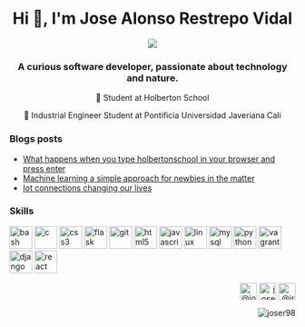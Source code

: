 <h1 align="center">Hi 👋, I'm Jose Alonso Restrepo Vidal</h1>
<p align="center"><img src="https://images.unsplash.com/photo-1600368502250-105693c33244?ixlib=rb-1.2.1&ixid=eyJhcHBfaWQiOjEyMDd9&auto=format&fit=crop&w=500&q=60"></p>
<h3 align="center">A curious software developer, passionate about technology and nature.</h3>



<p align="center"> 🔭 Student at Holberton School</p>

<p align="center">🔭 Industrial Engineer Student at Pontificia Universidad Javeriana Cali</p>


### Blogs posts
<!-- BLOG-POST-LIST:START -->
<ul>
<li><a href="https://medium.com/swlh/what-happens-when-you-type-holbertonschool-com-in-your-browser-and-press-enter-ec11bd883875" align="left">What happens when you type holbertonschool in your browser and press enter</a><br></li>

<li><a href="https://medium.com/swlh/machine-learning-a-simple-approach-for-newbies-in-the-matter-b262cbb33315" align="left">Machine learning a simple approach for newbies in the matter</a></li>

<li><a href="https://medium.com/ai-in-plain-english/iot-connections-changing-our-lives-478672dd7f3e" align="left">Iot connections changing our lives</a></li>
</ul>
<!-- BLOG-POST-LIST:END -->


### Skills
<p align="left"><img src="https://www.vectorlogo.zone/logos/gnu_bash/gnu_bash-icon.svg" alt="bash" width="40" height="40"/> <img src="https://devicons.github.io/devicon/devicon.git/icons/c/c-original.svg" alt="c" width="40" height="40"/> <img src="https://devicons.github.io/devicon/devicon.git/icons/css3/css3-original-wordmark.svg" alt="css3" width="40" height="40"/> <img src="https://www.vectorlogo.zone/logos/pocoo_flask/pocoo_flask-icon.svg" alt="flask" width="40" height="40"/> <img src="https://www.vectorlogo.zone/logos/git-scm/git-scm-icon.svg" alt="git" width="40" height="40"/> <img src="https://devicons.github.io/devicon/devicon.git/icons/html5/html5-original-wordmark.svg" alt="html5" width="40" height="40"/> <img src="https://devicons.github.io/devicon/devicon.git/icons/javascript/javascript-original.svg" alt="javascript" width="40" height="40"/> <img src="https://devicons.github.io/devicon/devicon.git/icons/linux/linux-original.svg" alt="linux" width="40" height="40"/> <img src="https://devicons.github.io/devicon/devicon.git/icons/mysql/mysql-original-wordmark.svg" alt="mysql" width="40" height="40"/> <img src="https://devicons.github.io/devicon/devicon.git/icons/python/python-original.svg" alt="python" width="40" height="40"/> <img src="https://www.vectorlogo.zone/logos/vagrantup/vagrantup-icon.svg" alt="vagrant" width="40" height="40"/>
<img src="https://www.vectorlogo.zone/logos/djangoproject/djangoproject-icon.svg" alt="django" width="40" height="40"/>
<img src="https://www.vectorlogo.zone/logos/reactjs/reactjs-icon.svg" alt="react" width="40" height="40"/></p>

<p align="right">
<a href="https://twitter.com/@josealonsorv" target="blank"><img align="center" src="https://cdn.jsdelivr.net/npm/simple-icons@3.0.1/icons/twitter.svg" alt="@josealonsorv" height="30" width="30" /></a>
<a href="https://linkedin.com/in/joserestrepo98/" target="blank"><img align="center" src="https://cdn.jsdelivr.net/npm/simple-icons@3.0.1/icons/linkedin.svg" alt="joserestrepo98" height="30" width="30" /></a>
<a href="https://medium.com/@jrestrepovidal" target="blank"><img align="center" src="https://cdn.jsdelivr.net/npm/simple-icons@3.0.1/icons/medium.svg" alt="@jrestrepovidal" height="30" width="30" /></a>
</p>
<p align="right"> <img src="https://komarev.com/ghpvc/?username=joser98" alt="joser98" /> </p>
